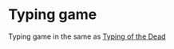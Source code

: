 # Typing game
Typing game in the same as [Typing of the Dead](https://en.wikipedia.org/wiki/The_Typing_of_the_Dead)